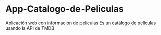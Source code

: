# App-Catalogo-de-Peliculas
Aplicación web con información de películas
Es un catálogo de películas usando la API de TMDB
